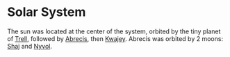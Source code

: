 # Solar System

The sun was located at the center of the system, orbited by the tiny planet of [Trell](other-planets/trell.md), followed by [Abrecis](abrecis.md), then [Kwajey](other-planets/kwajey.md). Abrecis was orbited by 2 moons: [Shaj](moons/shaj.md) and [Nyvol](moons/nyvol.md).